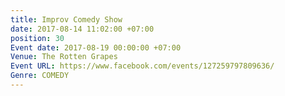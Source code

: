 ```yaml
---
title: Improv Comedy Show
date: 2017-08-14 11:02:00 +07:00
position: 30
Event date: 2017-08-19 00:00:00 +07:00
Venue: The Rotten Grapes
Event URL: https://www.facebook.com/events/127259797809636/
Genre: COMEDY
---
```


